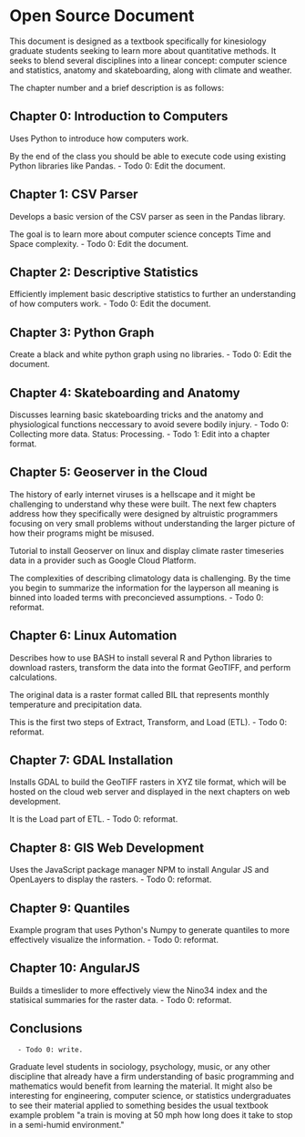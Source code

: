 # Open Source Document

This document is designed as a textbook specifically for kinesiology graduate students seeking to learn more about quantitative methods. It seeks to blend several disciplines into a linear concept: computer science and statistics, anatomy and skateboarding, along with climate and weather.

The chapter number and a brief description is as follows:

## Chapter 0: Introduction to Computers
Uses Python to introduce how computers work.

By the end of the class you should be able to execute code using existing Python libraries like Pandas.
      - Todo 0: Edit the document.
## Chapter 1: CSV Parser
Develops a basic version of the CSV parser as seen in the Pandas library.

The goal is to learn more about computer science concepts Time and Space complexity.
      - Todo 0: Edit the document.
## Chapter 2: Descriptive Statistics
Efficiently implement basic descriptive statistics to further an understanding of how computers work.
      - Todo 0: Edit the document.
## Chapter 3: Python Graph
Create a black and white python graph using no libraries.
      - Todo 0: Edit the document.
## Chapter 4: Skateboarding and Anatomy
Discusses learning basic skateboarding tricks and the anatomy and physiological functions neccessary to avoid severe bodily injury.
      - Todo 0: Collecting more data. Status: Processing.
      - Todo 1: Edit into a chapter format.
## Chapter 5: Geoserver in the Cloud
The history of early internet viruses is a hellscape and it might be challenging to understand why these were built. The next few chapters address how they specifically were designed by altruistic programmers focusing on very small problems without understanding the larger picture of how their programs might be misused.

Tutorial to install Geoserver on linux and display climate raster timeseries data in a provider such as Google Cloud Platform.

The complexities of describing climatology data is challenging. By the time you begin to summarize the information for the layperson all meaning is binned into loaded terms with preconcieved assumptions.
      - Todo 0: reformat.
## Chapter 6: Linux Automation
Describes how to use BASH to install several R and Python libraries to download rasters, transform the data into the format GeoTIFF, and perform calculations.

The original data is a raster format called BIL that represents monthly temperature and precipitation data.

This is the first two steps of Extract, Transform, and Load (ETL).
      - Todo 0: reformat.
## Chapter 7: GDAL Installation
Installs GDAL to build the GeoTIFF rasters in XYZ tile format, which will be hosted on the cloud web server and displayed in the next chapters on web development.

It is the Load part of ETL.
      - Todo 0: reformat.
## Chapter 8: GIS Web Development
Uses the JavaScript package manager NPM to install Angular JS and OpenLayers to display the rasters.
      - Todo 0: reformat.
## Chapter 9: Quantiles
Example program that uses Python's Numpy to generate quantiles to more effectively visualize the information.
      - Todo 0: reformat.
## Chapter 10: AngularJS
Builds a timeslider to more effectively view the Nino34 index and the statisical summaries for the raster data.
      - Todo 0: reformat.
## Conclusions
      - Todo 0: write.

Graduate level students in sociology, psychology, music, or any other discipline that already have a firm understanding of basic programming and mathematics would benefit from learning the material. It might also be interesting for engineering, computer science, or statistics undergraduates to see their material applied to something besides the usual textbook example problem "a train is moving at 50 mph how long does it take to stop in a semi-humid environment."

